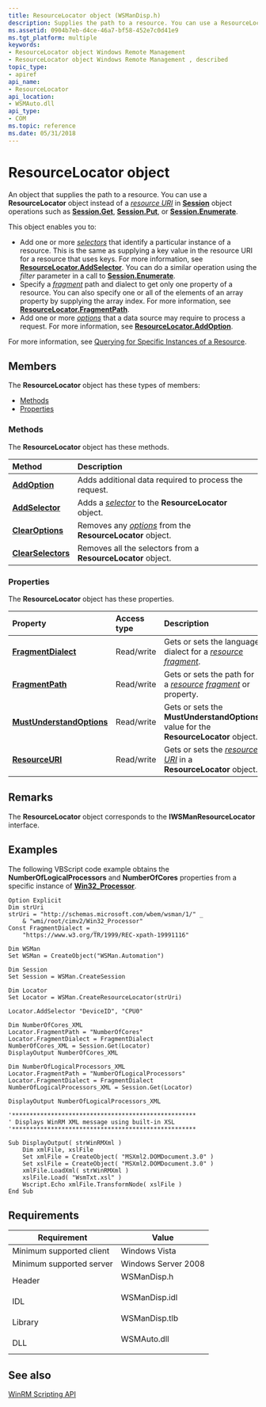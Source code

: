 ```yaml
---
title: ResourceLocator object (WSManDisp.h)
description: Supplies the path to a resource. You can use a ResourceLocator object instead of a resource URI in Session object operations such as Session.Get, Session.Put, or Session.Enumerate.
ms.assetid: 0904b7eb-d4ce-46a7-bf58-452e7c0d41e9
ms.tgt_platform: multiple
keywords:
- ResourceLocator object Windows Remote Management
- ResourceLocator object Windows Remote Management , described
topic_type:
- apiref
api_name:
- ResourceLocator
api_location:
- WSMAuto.dll
api_type:
- COM
ms.topic: reference
ms.date: 05/31/2018
---
```


# ResourceLocator object

An object that supplies the path to a resource. You can use a **ResourceLocator** object instead of a [*resource URI*](windows-remote-management-glossary.md) in [**Session**](session.md) object operations such as [**Session.Get**](session-get.md), [**Session.Put**](session-put.md), or [**Session.Enumerate**](session-enumerate.md).

This object enables you to:

-   Add one or more [*selectors*](windows-remote-management-glossary.md) that identify a particular instance of a resource. This is the same as supplying a key value in the resource URI for a resource that uses keys. For more information, see [**ResourceLocator.AddSelector**](resourcelocator-addselector.md). You can do a similar operation using the *filter* parameter in a call to [**Session.Enumerate**](session-enumerate.md).
-   Specify a [*fragment*](windows-remote-management-glossary.md) path and dialect to get only one property of a resource. You can also specify one or all of the elements of an array property by supplying the array index. For more information, see [**ResourceLocator.FragmentPath**](resourcelocator-fragmentpath.md).
-   Add one or more [*options*](windows-remote-management-glossary.md) that a data source may require to process a request. For more information, see [**ResourceLocator.AddOption**](resourcelocator-addoption.md).

For more information, see [Querying for Specific Instances of a Resource](querying-for-specific-instances-of-a-resource.md).

## Members

The **ResourceLocator** object has these types of members:

-   [Methods](#methods)
-   [Properties](#properties)

### Methods

The **ResourceLocator** object has these methods.



| Method                                                   | Description                                                                                                                        |
|:---------------------------------------------------------|:-----------------------------------------------------------------------------------------------------------------------------------|
| [**AddOption**](resourcelocator-addoption.md)           | Adds additional data required to process the request.<br/>                                                                   |
| [**AddSelector**](resourcelocator-addselector.md)       | Adds a [*selector*](windows-remote-management-glossary.md) to the **ResourceLocator** object.<br/>     |
| [**ClearOptions**](resourcelocator-clearoptions.md)     | Removes any [*options*](windows-remote-management-glossary.md) from the **ResourceLocator** object.<br/> |
| [**ClearSelectors**](resourcelocator-clearselectors.md) | Removes all the selectors from a **ResourceLocator** object.<br/>                                                            |



 

### Properties

The **ResourceLocator** object has these properties.



| Property                                                                          | Access type           | Description                                                                                                                                                                                             |
|:----------------------------------------------------------------------------------|:----------------------|:--------------------------------------------------------------------------------------------------------------------------------------------------------------------------------------------------------|
| [**FragmentDialect**](resourcelocator-fragmentdialect.md)<br/>             | Read/write<br/> | Gets or sets the language dialect for a [*resource*](windows-remote-management-glossary.md) [*fragment*](windows-remote-management-glossary.md).<br/> |
| [**FragmentPath**](resourcelocator-fragmentpath.md)<br/>                   | Read/write<br/> | Gets or sets the path for a [*resource*](windows-remote-management-glossary.md) [*fragment*](windows-remote-management-glossary.md) or property.<br/> |
| [**MustUnderstandOptions**](resourcelocator-mustunderstandoptions.md)<br/> | Read/write<br/> | Gets or sets the **MustUnderstandOptions** value for the **ResourceLocator** object.<br/>                                                                                                         |
| [**ResourceURI**](resourcelocator-resourceuri.md)<br/>                     | Read/write<br/> | Gets or sets the [*resource URI*](windows-remote-management-glossary.md) in a **ResourceLocator** object.<br/>                                                          |



 

## Remarks

The **ResourceLocator** object corresponds to the **IWSManResourceLocator** interface.

## Examples

The following VBScript code example obtains the **NumberOfLogicalProcessors** and **NumberOfCores** properties from a specific instance of [**Win32\_Processor**](/windows/desktop/CIMWin32Prov/win32-processor).


```VB
Option Explicit
Dim strUri
strUri = "http://schemas.microsoft.com/wbem/wsman/1/" _
    & "wmi/root/cimv2/Win32_Processor"
Const FragmentDialect = _
    "https://www.w3.org/TR/1999/REC-xpath-19991116"

Dim WSMan
Set WSMan = CreateObject("WSMan.Automation")

Dim Session
Set Session = WSMan.CreateSession

Dim Locator
Set Locator = WSMan.CreateResourceLocator(strUri)

Locator.AddSelector "DeviceID", "CPU0"

Dim NumberOfCores_XML
Locator.FragmentPath = "NumberOfCores"
Locator.FragmentDialect = FragmentDialect
NumberOfCores_XML = Session.Get(Locator)
DisplayOutput NumberOfCores_XML

Dim NumberOfLogicalProcessors_XML
Locator.FragmentPath = "NumberOfLogicalProcessors"
Locator.FragmentDialect = FragmentDialect
NumberOfLogicalProcessors_XML = Session.Get(Locator)

DisplayOutput NumberOfLogicalProcessors_XML

'****************************************************
' Displays WinRM XML message using built-in XSL
'****************************************************

Sub DisplayOutput( strWinRMXml )
    Dim xmlFile, xslFile
    Set xmlFile = CreateObject( "MSXml2.DOMDocument.3.0" )    
    Set xslFile = CreateObject( "MSXml2.DOMDocument.3.0" )
    xmlFile.LoadXml( strWinRMXml )
    xslFile.Load( "WsmTxt.xsl" )
    Wscript.Echo xmlFile.TransformNode( xslFile )           
End Sub
```



## Requirements



| Requirement | Value |
|-------------------------------------|------------------------------------------------------------------------------------------|
| Minimum supported client<br/> | Windows Vista<br/>                                                                 |
| Minimum supported server<br/> | Windows Server 2008<br/>                                                           |
| Header<br/>                   | <dl> <dt>WSManDisp.h</dt> </dl>   |
| IDL<br/>                      | <dl> <dt>WSManDisp.idl</dt> </dl> |
| Library<br/>                  | <dl> <dt>WSManDisp.tlb</dt> </dl> |
| DLL<br/>                      | <dl> <dt>WSMAuto.dll</dt> </dl>   |



## See also

<dl> <dt>

[WinRM Scripting API](winrm-scripting-api.md)
</dt> </dl>

 

